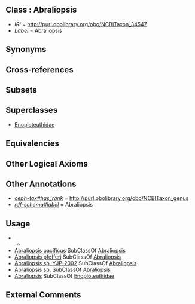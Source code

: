 
## Class : Abraliopsis

 * *IRI* = http://purl.obolibrary.org/obo/NCBITaxon_34547
 * *Label* = Abraliopsis

## Synonyms


## Cross-references


## Subsets


## Superclasses

 * [Enoploteuthidae](../../NCBITaxon/23/NCBITaxon_6623.md)

## Equivalencies


## Other Logical Axioms


## Other Annotations

 * *[ceph-tax#has_rank](../../ceph-tax#has/nk/ceph-tax#has_rank.md)* = http://purl.obolibrary.org/obo/NCBITaxon_genus
 * *[rdf-schema#label](../../el/rdf-schema#label.md)* = Abraliopsis

## Usage

 * -
 * [Abraliopsis pacificus](../../NCBITaxon/96/NCBITaxon_279096.md) SubClassOf [Abraliopsis](../../NCBITaxon/47/NCBITaxon_34547.md)
 * [Abraliopsis pfefferi](../../NCBITaxon/48/NCBITaxon_283048.md) SubClassOf [Abraliopsis](../../NCBITaxon/47/NCBITaxon_34547.md)
 * [Abraliopsis sp. YJP-2002](../../NCBITaxon/92/NCBITaxon_212692.md) SubClassOf [Abraliopsis](../../NCBITaxon/47/NCBITaxon_34547.md)
 * [Abraliopsis sp.](../../NCBITaxon/48/NCBITaxon_34548.md) SubClassOf [Abraliopsis](../../NCBITaxon/47/NCBITaxon_34547.md)
 * [Abraliopsis](../../NCBITaxon/47/NCBITaxon_34547.md) SubClassOf [Enoploteuthidae](../../NCBITaxon/23/NCBITaxon_6623.md)

## External Comments

